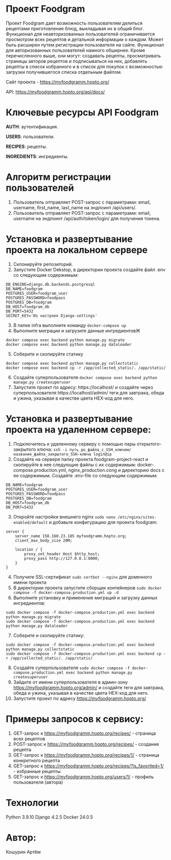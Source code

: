 # Проект Foodgram
Проект Foodgram дает возможность пользователям делиться рецептами приготовления блюд, выкладывая их в общий блог.
Функционал для неавторизованных пользователей ограничивается просмотром всех рецептов и детальной информации о каждом. Может быть расширен путем регистрации пользователя на сайте.
Функционал для авторизованных пользователей намного обширнее. Кроме перечисленного выше, они могут: создавать рецепты, просматривать страницы авторов рецептов и подписываться на них, добавлять рецепты в список избранного и в список для покупок с возможностью загрузки получившегося списка отдельным файлом.

Сайт проекта - https://myfoodgramm.hopto.org/

API: https://myfoodgramm.hopto.org/api/docs/

# Ключевые ресурсы API Foodgram
**AUTH**: аутентификация.

**USERS**: пользователи.

**RECIPES**: рецепты.

**INGREDIENTS**: ингредиенты.

# Алгоритм регистрации пользователей
1. Пользователь отправляет POST-запрос с параметрами: email, username, first_name, last_name на эндпоинт /api/users/.
2. Пользователь отправляет POST-запрос с параметрами: email, username на эндпоинт /api/auth/token/login/ для получения токена.

# Установка и развертывание проекта на локальном сервере
1. Склонируйте репозиторий. 
2. Запустите Docker Dekstop, в директории проекта создайте файл .env со следующим содержимым:
```
DB_ENGINE=django.db.backends.postgresql
DB_NAME=foodgram
POSTGRES_USER=foodgram_user
POSTGRES_PASSWORD=foodpass
POSTGRES_DB=foodgram
DB_HOST=foodgram_db
DB_PORT=5432
SECRET_KEY='Из настроек Django-settings'
```
3. В папке infra выполните команду `docker-compose up`
4. Выполните миграции и загрузите данные ингредиентовЖ
```
docker compose exec backend python manage.py migrate
docker compose exec backend python manage.py dataloader
```
5. Соберите и скопируйте статику
```
docker compose exec backend python manage.py collectstatic
docker compose exec backend cp -r /app/collected_static/. /app/static/
```
6. Создайте суперпользователя `docker compose exec backend python manage.py createsuperuser`
7. Запустите проект по адресу: https://localhost/ и создайте через суперпользователя https://localhost/admin/ теги для завтрака, обеда и ужина, указывая в качестве цвета HEX-код для него.

# Установка и развертывание проекта на удаленном сервере:
1. Подключитесь к удаленному серверу с помощью пары открытого-закрытого ключа: `ssh -i путь_до_файла_с_SSH_ключом/название_файла_закрытого_SSH-ключа login@ip`
2. Создайте на сервере папку проекта foodgram-project-react и скопируйте в нее следующие файлы с их содержимым: docker-compose.production.yml, nginx_production.cong и директорию docs с ее содержимым. Создайте .env-file со следующим содержимым:
```
DB_NAME=foodgram
POSTGRES_USER=foodgram_user
POSTGRES_PASSWORD=foodpass
POSTGRES_DB=foodgram
DB_HOST=foodgram_db
DB_PORT=5432
```
3. Откройте настройки внешнего nginx `sudo nano /etc/nginx/sites-enabled/default` и добавьте конфигурацию для проекта foodgram:
```
server {
    server_name 158.160.23.185 myfoodgramm.hopto.org;
    client_max_body_size 20M;

    location / {
        proxy_set_header Host $http_host;
        proxy_pass http://127.0.0.1:8000;
    }
}
```
4. Получите SSL-сертификат `sudo certbot --nginx` для доменного имени проекта
5. В директории проекта запустите сборщик контейнеров `sudo docker compose -f docker-compose.production.yml up -d`
6. Выполните установку и применение миграций и загрузку данных ингредиентов:
```
sudo docker compose -f docker-compose.production.yml exec backend python manage.py migrate
sudo docker compose -f docker-compose.production.yml exec backend python manage.py dataloader
```
7. Соберите и скопируйте статику:
```
sudo docker compose -f docker-compose.production.yml exec backend python manage.py collectstatic
sudo docker compose -f docker-compose.production.yml exec backend cp -r /app/collected_static/. /app/static/
```
8. Создайте суперпользователя `sudo docker compose -f docker-compose.production.yml exec backend python manage.py createsuperuser`
9. Зайдите от имени суперпользователя в админ-зону https://myfoodgramm.hopto.org/admin/ и создайте теги для завтрака, обеда и ужина, указывая в качестве цвета HEX-код для него.
10. Запустите проект по адресу https://myfoodgramm.hopto.org/

# Примеры запросов к сервису:
1. GET-запрос к https://myfoodgramm.hopto.org/recipes/ - страница всех рецептов
2. POST-запрос к https://myfoodgramm.hopto.org/recipes/ - создание рецепта
3. GET-запрос к https://myfoodgramm.hopto.org/recipes/1/ - страница конкретного рецепта
4. GET-запрос к https://myfoodgramm.hopto.org/recipes/?is_favorited=1/ - избранные рецепты
5. GET-запрос к https://myfoodgramm.hopto.org/users/1/ - профиль пользователя (автора)

# Технологии
Python 3.9.10
Django 4.2.5
Docker 24.0.5

# Автор:
Кошурин Артём
